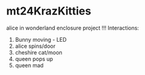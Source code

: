# mt24KrazKitties
alice in wonderland enclosure project !!!
Interactions:
1. Bunny moving - LED
2. alice spins/door
3. cheshire cat/moon
4. queen pops up
5. queen mad
